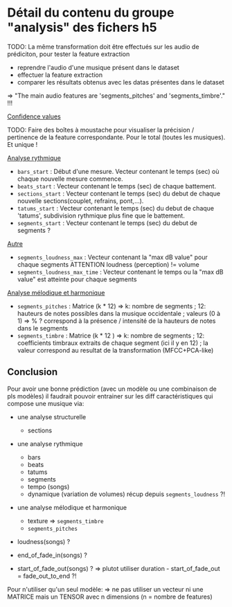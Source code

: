 # Détail du contenu du groupe "analysis" des fichers h5

TODO: La même transformation doit être effectués sur les audio de prédiciton, pour tester la feature extraction

- reprendre l'audio d'une musique présent dans le dataset
- effectuer la feature extraction
- comparer les résultats obtenus avec les datas présentes dans le dataset

=> "The main audio features are 'segments_pitches' and 'segments_timbre'." !!!

<u>Confidence values</u>

TODO: Faire des boîtes à moustache pour visualiser la précision / pertinence de la feature correspondante. Pour le total (toutes les musiques). Et unique !

<u>Analyse rythmique</u>

- `bars_start` : Début d'une mesure. Vecteur contenant le temps (sec) où chaque nouvelle mesure commence.
- `beats_start` : Vecteur contenant le temps (sec) de chaque battement.
- `sections_start` : Vecteur contenant le temps (sec) du debut de chaque nouvelle sections(couplet, refrains, pont,...).
- `tatums_start` : Vecteur contenant le temps (sec) du debut de chaque 'tatums', subdivision rythmique plus fine que le battement.
- `segments_start` : Vecteur contenant le temps (sec) du debut de segments ?

<u>Autre</u>

- `segments_loudness_max` : Vecteur contenant la "max dB value" pour chaque segments ATTENTION loudness (perception) != volume
- `segments_loudness_max_time` : Vecteur contenant le temps ou la "max dB value" est atteinte pour chaque segments

<u>Analyse mélodique et harmonique</u>

- `segments_pitches` : Matrice (k \* 12) => k: nombre de segments ; 12: hauteurs de notes possibles dans la musique occidentale ; valeurs (0 à 1) => % ? correspond à la présence / intensité de la hauteurs de notes dans le segments
- `segments_timbre` : Matrice (k \* 12 ) => k: nombre de segments ; 12: coefficients timbraux extraits de chaque segment (ici il y en 12) ; la valeur correspond au resultat de la transformation (MFCC+PCA-like)

## Conclusion

Pour avoir une bonne prédiction (avec un modèle ou une combinaison de pls modèles) il faudrait pouvoir entrainer sur les diff caractéristiques qui compose une musique via:

- une analyse structurelle
  - sections
- une analyse rythmique
  - bars
  - beats
  - tatums
  - segments
  - tempo (songs)
  - dynamique (variation de volumes) récup depuis `segments_loudness` ?!
- une analyse mélodique et harmonique

  - texture => `segments_timbre`
  - `segments_pitches`

- loudness(songs) ?
- end_of_fade_in(songs) ?
- start_of_fade_out(songs) ? => plutot utiliser duration - start_of_fade_out = fade_out_to_end ?!

Pour n'utiliser qu'un seul modèle:
=> ne pas utiliser un vecteur ni une MATRICE mais un TENSOR avec n dimensions (n = nombre de features)
